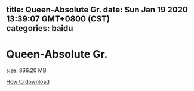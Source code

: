 
title: Queen-Absolute Gr.
date: Sun Jan 19 2020 13:39:07 GMT+0800 (CST)    
categories: baidu
---

# Queen-Absolute Gr.
size: 866.20 MB
 
 

[How to download](https://bpcam.bemobtrk.com/go/2ceec3aa-1ca2-46d6-b9ff-aaa5c184517c?jno=3312)